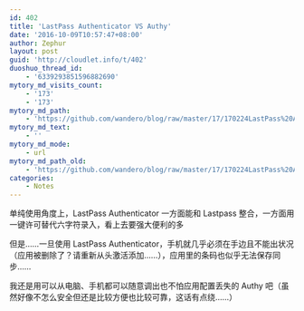 ```yaml
---
id: 402
title: 'LastPass Authenticator VS Authy'
date: '2016-10-09T10:57:47+08:00'
author: Zephur
layout: post
guid: 'http://cloudlet.info/t/402'
duoshuo_thread_id:
    - '6339293851596882690'
mytory_md_visits_count:
    - '173'
    - '173'
mytory_md_path:
    - 'https://github.com/wandero/blog/raw/master/17/170224LastPass%20Authenticator%20VS%20Authy.md'
mytory_md_text:
    - ''
mytory_md_mode:
    - url
mytory_md_path_old:
    - 'https://github.com/wandero/blog/raw/master/17/170224LastPass%20Authenticator%20VS%20Authy.md'
categories:
    - Notes
---
```


单纯使用角度上，LastPass Authenticator 一方面能和 Lastpass 整合，一方面用一键许可替代六字符录入，看上去要强大便利的多

但是……一旦使用 LastPass Authenticator，手机就几乎必须在手边且不能出状况（应用被删除了？请重新从头激活添加……），应用里的条码也似乎无法保存同步……

我还是用可以从电脑、手机都可以随意调出也不怕应用配置丢失的 Authy 吧（虽然好像不怎么安全但还是比较方便也比较可靠，这话有点绕……）